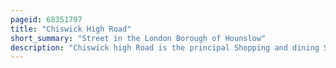 ```yaml
---
pageid: 68351797
title: "Chiswick High Road"
short_summary: "Street in the London Borough of Hounslow"
description: "Chiswick high Road is the principal Shopping and dining Street of Chiswick a District in west London. It was Part of the main Roman Road West of London which remained the main Road until the 1950s when the A4 was built across Chiswick. By the 19th Century the Road through the Village of Turnham Green had grand Houses next to it. The Road developed into a Shopping Centre when Chiswick became built to the North of old Chiswick with new Streets and Housing in the late 19th Century. There are several listed Buildings including public Houses, Churches, and a former Power Station, built to supply Electricity to the Tram Network."
---
```

